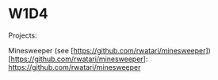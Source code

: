 # W1D4

Projects:

Minesweeper (see [https://github.com/rwatari/minesweeper])
[https://github.com/rwatari/minesweeper]: https://github.com/rwatari/minesweeper
